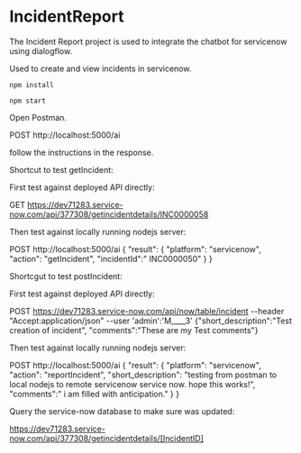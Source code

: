 # IncidentReport
The Incident Report project is used to integrate the chatbot for servicenow using dialogflow.

Used to create and view incidents in servicenow.

```
npm install

npm start

```

Open Postman.

POST http://localhost:5000/ai

follow the instructions in the response.



Shortcut to test getIncident:

First test against deployed API directly:

GET https://dev71283.service-now.com/api/377308/getincidentdetails/INC0000058

Then test against locally running nodejs server:

POST http://localhost:5000/ai
{
    "result": 
    {
        "platform": "servicenow",
        "action": "getIncident",
        "incidentId":" INC0000050"
    }
}


Shortcgut to test postIncident:

First test against deployed API directly:

POST https://dev71283.service-now.com/api/now/table/incident
--header "Accept:application/json" --user 'admin':'M____3' 
{"short_description":"Test creation of incident", "comments":"These are my Test comments"}

Then test against locally running nodejs server:

POST http://localhost:5000/ai
{
    "result": 
    {
        "platform": "servicenow",
        "action": "reportIncident",
        "short_description": "testing from postman to local nodejs to remote servicenow service now.  hope this works!",
        "comments":" i am filled with anticipation."
    }
}

Query the service-now database to make sure was updated:

https://dev71283.service-now.com/api/377308/getincidentdetails/[IncidentID]
